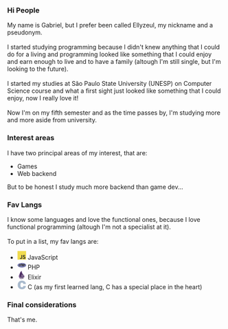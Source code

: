 ### Hi People

My name is Gabriel, but I prefer been called Ellyzeul, my nickname and a pseudonym.<br><br>
I started studying programming because I didn't knew anything that I could do for a living and programming looked like something that I could enjoy and earn enough to live and to have a family (altough I'm still single, but I'm looking to the future).<br><br>
I started my studies at São Paulo State University (UNESP) on Computer Science course and what a first sight just looked like something that I could enjoy, now I really love it!<br><br>
Now I'm on my fifth semester and as the time passes by, I'm studying more and more aside from university.

### Interest areas
I have two principal areas of my interest, that are:
- Games
- Web backend

But to be honest I study much more backend than game dev...

### Fav Langs
I know some languages and love the functional ones, because I love functional programming (altough I'm not a specialist at it).<br><br>
To put in a list, my fav langs are:
- <img height="20" src="https://raw.githubusercontent.com/github/explore/80688e429a7d4ef2fca1e82350fe8e3517d3494d/topics/javascript/javascript.png"> JavaScript
- <img height="20" src="https://raw.githubusercontent.com/devicons/devicon/master/icons/php/php-original.svg"> PHP
- <img height="20" src="https://raw.githubusercontent.com/devicons/devicon/master/icons/elixir/elixir-original.svg"> Elixir
- <img height="20" src="https://raw.githubusercontent.com/devicons/devicon/master/icons/c/c-original.svg"> C (as my first learned lang, C has a special place in the heart)


### Final considerations
That's me.
